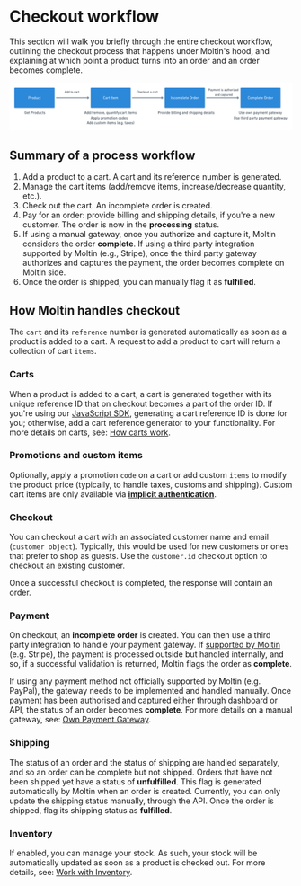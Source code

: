 # Checkout workflow

This section will walk you briefly through the entire checkout workflow, outlining the checkout process that happens under Moltin's hood, and explaining at which point a product turns into an order and an order becomes complete.

![Typical Checkout flow](.gitbook/assets/checkout-flow.png)

## Summary of a process workflow

1. Add a product to a cart. A cart and its reference number is generated.
2. Manage the cart items \(add/remove items, increase/decrease quantity, etc.\).
3. Check out the cart. An incomplete order is created.
4. Pay for an order: provide billing and shipping details, if you're a new customer. The order is now in the **processing** status.
5. If using a manual gateway, once you authorize and capture it, Moltin considers the order **complete**. If using a third party integration supported by Moltin \(e.g., Stripe\), once the third party gateway authorizes and captures the payment, the order becomes complete on Moltin side.
6. Once the order is shipped, you can manually flag it as **fulfilled**. 

## How Moltin handles checkout

The `cart` and its `reference` number is generated automatically as soon as a product is added to a cart. A request to add a product to cart will return a collection of cart `items`. 

### Carts

When a product is added to a cart, a cart is generated together with its unique reference ID that on checkout becomes a part of the order ID. If you're using our [JavaScript SDK](developer-tools/sdks.md#javascript-sdk), generating a cart reference ID is done for you; otherwise, add a cart reference generator to your functionality. For more details on carts, see: [How carts work](guides/how-carts-work.md).

### Promotions and custom items

Optionally, apply a promotion `code` on a cart or add custom `items` to modify the product price \(typically, to handle taxes, customs and shipping\). Custom cart items are only available via [**implicit authentication**](https://docs.moltin.com/basics/authentication/implicit-token).

### Checkout

You can checkout a cart with an associated customer name and email \(`customer object`\). Typically, this would be used for new customers or ones that prefer to shop as guests. Use the `customer.id` checkout option to checkout an existing customer.

Once a successful checkout is completed, the response will contain an order.

### Payment 

On checkout, an **incomplete order** is created. You can then use a third party integration to handle your payment gateway. If [supported by Moltin](guides/payment/) \(e.g. Stripe\), the payment is processed outside but handled internally, and so, if a successful validation is returned, Moltin flags the order as **complete**.

If using any payment method not officially supported by Moltin \(e.g. PayPal\), the gateway needs to be implemented and handled manually. Once payment has been authorised and captured either through dashboard or API, the status of an order becomes **complete**. For more details on a manual gateway, see: [Own Payment Gateway](guides/payment/implement-own-payment-gateway.md).

### Shipping

The status of an order and the status of shipping are handled separately, and so an order can be complete but not shipped. Orders that have not been shipped yet have a status of **unfulfilled**. This flag is generated automatically by Moltin when an order is created. Currently, you can only update the shipping status manually, through the API. Once the order is shipped, flag its shipping status as **fulfilled**.

### Inventory

If enabled, you can manage your stock. As such, your stock will be automatically updated as soon as a product is checked out. For more details, see: [Work with Inventory](guides/work-with-inventory.md).

### 

#### 



